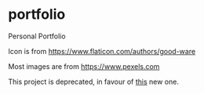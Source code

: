 # portfolio
Personal Portfolio

Icon is from https://www.flaticon.com/authors/good-ware

Most images are from https://www.pexels.com

This project is deprecated, in favour of [this](https://github.com/RyanLiu6/website) new one.
